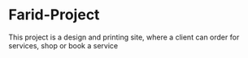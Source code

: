 # Farid-Project
This project is a design and printing site, where a client can order for services, shop or book a service
